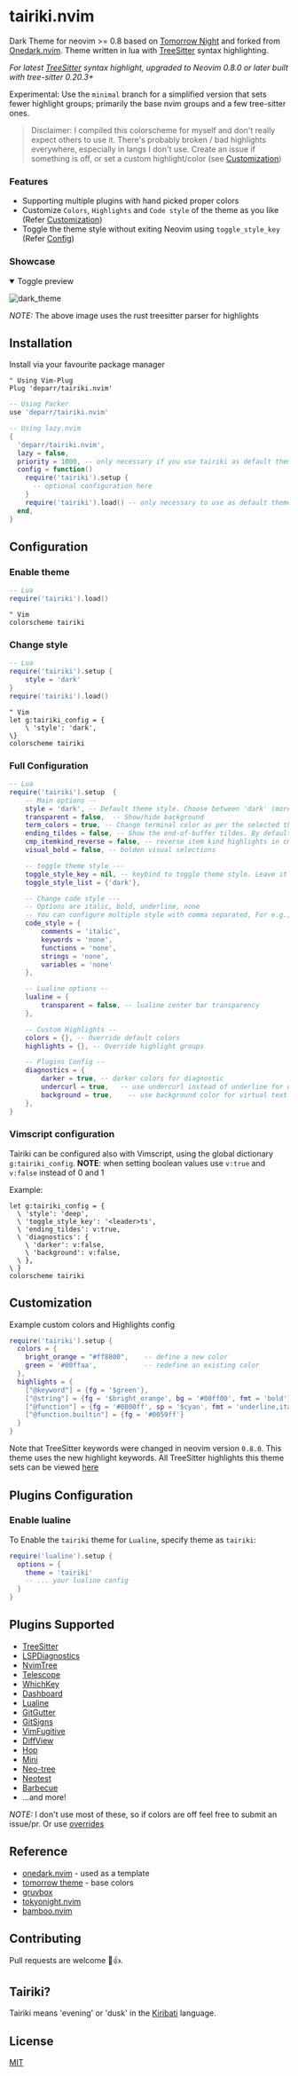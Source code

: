 <h1 align="left">
tairiki.nvim
</h1>

Dark Theme for neovim >= 0.8 based on [Tomorrow Night](https://github.com/chriskempson/tomorrow-theme) and forked from [Onedark.nvim](https://github.com/navarasu/onedark.nvim). Theme written in lua with [TreeSitter](https://github.com/nvim-treesitter/nvim-treesitter) syntax highlighting.

*For latest [TreeSitter](https://github.com/nvim-treesitter/nvim-treesitter) syntax highlight, upgraded to Neovim 0.8.0 or later built with tree-sitter 0.20.3+*

Experimental: Use the `minimal` branch for a simplified version that sets fewer highlight groups; primarily the base nvim groups and a few tree-sitter ones.

> Disclaimer: I compiled this colorscheme for myself and don't really expect others to use it. There's probably broken / bad highlights everywhere, especially in langs I don't use. Create an issue if something is off, or set a custom highlight/color (see [Customization](#customization))

### Features
  * Supporting multiple plugins with hand picked proper colors
  * Customize `Colors`, `Highlights` and `Code style` of the theme as you like (Refer [Customization](#customization))
  * Toggle the theme style without exiting Neovim using `toggle_style_key` (Refer [Config](#default-configuration))

### Showcase
<details open>
<summary>Toggle preview</summary>

![dark_theme](https://github.com/deparr/tairiki.nvim/assets/37233002/ad842387-ad87-4f69-a2c9-8531c5b592b9)

_NOTE:_ The above image uses the rust treesitter parser for highlights

</details>

## Installation
Install via your favourite package manager
```vim
" Using Vim-Plug
Plug 'deparr/tairiki.nvim'
```

```lua
-- Using Packer
use 'deparr/tairiki.nvim'
```

```lua
-- Using lazy.nvim
{
  'deparr/tairiki.nvim',
  lazy = false,
  priority = 1000, -- only necessary if you use tairiki as default theme
  config = function()
    require('tairiki').setup {
      -- optional configuration here
    }
    require('tairiki').load() -- only necessary to use as default theme, has same behavior as ':colorscheme tairiki'
  end,
}
```

## Configuration

### Enable theme

```lua
-- Lua
require('tairiki').load()
```

```vim
" Vim
colorscheme tairiki
```

### Change style

```lua
-- Lua
require('tairiki').setup {
    style = 'dark'
}
require('tairiki').load()
```

```vim
" Vim
let g:tairiki_config = {
    \ 'style': 'dark',
\}
colorscheme tairiki
```

### Full Configuration

```lua
-- Lua
require('tairiki').setup  {
    -- Main options --
    style = 'dark', -- Default theme style. Choose between 'dark' (more styles on the way)
    transparent = false,  -- Show/hide background
    term_colors = true, -- Change terminal color as per the selected theme style
    ending_tildes = false, -- Show the end-of-buffer tildes. By default they are hidden
    cmp_itemkind_reverse = false, -- reverse item kind highlights in cmp menu
    visual_bold = false, -- bolden visual selections

    -- toggle theme style ---
    toggle_style_key = nil, -- keybind to toggle theme style. Leave it nil to disable it, or set it to a string, for example "<leader>ts"
    toggle_style_list = {'dark'},

    -- Change code style ---
    -- Options are italic, bold, underline, none
    -- You can configure multiple style with comma separated, For e.g., keywords = 'italic,bold'
    code_style = {
        comments = 'italic',
        keywords = 'none',
        functions = 'none',
        strings = 'none',
        variables = 'none'
    },

    -- Lualine options --
    lualine = {
        transparent = false, -- lualine center bar transparency
    },

    -- Custom Highlights --
    colors = {}, -- Override default colors
    highlights = {}, -- Override highlight groups

    -- Plugins Config --
    diagnostics = {
        darker = true, -- darker colors for diagnostic
        undercurl = true,   -- use undercurl instead of underline for diagnostics
        background = true,    -- use background color for virtual text
    },
}
```

### Vimscript configuration

Tairiki can be configured also with Vimscript, using the global dictionary `g:tairiki_config`.
**NOTE**: when setting boolean values use `v:true` and `v:false` instead of 0 and 1

Example:
```vim
let g:tairiki_config = {
  \ 'style': 'deep',
  \ 'toggle_style_key': '<leader>ts',
  \ 'ending_tildes': v:true,
  \ 'diagnostics': {
    \ 'darker': v:false,
    \ 'background': v:false,
  \ },
\ }
colorscheme tairiki
```

## Customization

Example custom colors and Highlights config

```lua
require('tairiki').setup {
  colors = {
    bright_orange = "#ff8800",    -- define a new color
    green = '#00ffaa',            -- redefine an existing color
  },
  highlights = {
    ["@keyword"] = {fg = '$green'},
    ["@string"] = {fg = '$bright_orange', bg = '#00ff00', fmt = 'bold'},
    ["@function"] = {fg = '#0000ff', sp = '$cyan', fmt = 'underline,italic'},
    ["@function.builtin"] = {fg = '#0059ff'}
  }
}
```
Note that TreeSitter keywords were changed in neovim version `0.8.0`.
This theme uses the new highlight keywords. All TreeSitter highlights this theme sets can be viewed [here](https://github.com/deparr/tairiki.nvim/blob/master/lua/tairiki/highlights.lua#L141-L230)

## Plugins Configuration

### Enable lualine
To Enable the `tairiki` theme for `Lualine`, specify theme as `tairiki`:

```lua
require('lualine').setup {
  options = {
    theme = 'tairiki'
    -- ... your lualine config
  }
}
```

## Plugins Supported
  + [TreeSitter](https://github.com/nvim-treesitter/nvim-treesitter)
  + [LSPDiagnostics](https://neovim.io/doc/user/lsp.html)
  + [NvimTree](https://github.com/kyazdani42/nvim-tree.lua)
  + [Telescope](https://github.com/nvim-telescope/telescope.nvim)
  + [WhichKey](https://github.com/folke/which-key.nvim)
  + [Dashboard](https://github.com/glepnir/dashboard-nvim)
  + [Lualine](https://github.com/hoob3rt/lualine.nvim)
  + [GitGutter](https://github.com/airblade/vim-gitgutter)
  + [GitSigns](https://github.com/lewis6991/gitsigns.nvim)
  + [VimFugitive](https://github.com/tpope/vim-fugitive)
  + [DiffView](https://github.com/sindrets/diffview.nvim)
  + [Hop](https://github.com/phaazon/hop.nvim)
  + [Mini](https://github.com/echasnovski/mini.nvim)
  + [Neo-tree](https://github.com/nvim-neo-tree/neo-tree.nvim)
  + [Neotest](https://github.com/nvim-neotest/neotest)
  + [Barbecue](https://github.com/utilyre/barbecue.nvim)
  + ...and more!

_NOTE:_ I don't use most of these, so if colors are off feel free to submit an issue/pr. Or use [overrides](#customization)

## Reference
  * [onedark.nvim](https://github.com/navarasu/onedark.nvim) - used as a
	template
  * [tomorrow theme](https://github.com/chriskempson/tomorrow-theme) -
	base colors
  * [gruvbox](https://github.com/morhetz/gruvbox)
  * [tokyonight.nvim](https://github.com/folke/tokyonight.nvim)
  * [bamboo.nvim](https://github.com/ribru17/bamboo.nvim)

## Contributing

Pull requests are welcome 🎉👍.

## Tairiki?
Tairiki means 'evening' or 'dusk' in the [Kiribati](https://en.wikipedia.org/wiki/Kiribati) language.


## License

[MIT](https://choosealicense.com/licenses/mit/)
